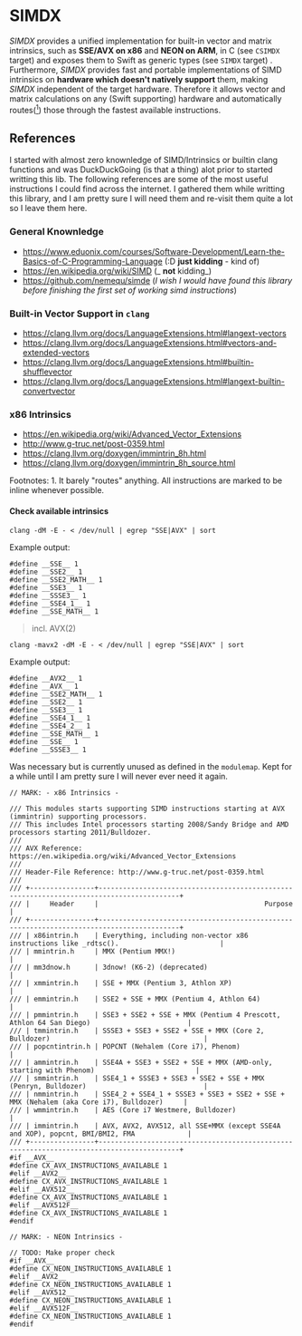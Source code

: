 # SIMDX

_SIMDX_ provides a unified implementation for built-in vector and matrix intrinsics, such as **SSE/AVX on x86** and **NEON on ARM**, 
in C (see `CSIMDX` target) and exposes them to Swift as generic types (see `SIMDX` target) . Furthermore, _SIMDX_ provides fast
and  portable implementations of SIMD intrinsics on **hardware which doesn't natively support** them, making _SIMDX_ independent
of the target hardware. Therefore it allows vector and matrix calculations on any (Swift supporting) hardware and automatically
routes([<sup>1</sup>](#1)) those through the fastest available instructions.

## References 

I started with almost zero knownledge of SIMD/Intrinsics or builtin clang functions and was DuckDuckGoing (is that a thing) alot 
prior to started writting this lib. The following references are some of the most useful instructions I could find across the internet.
I gathered them while writting this library, and I am pretty sure I will need them and re-visit them quite a lot so I leave them here.

### General Knownledge

- https://www.eduonix.com/courses/Software-Development/Learn-the-Basics-of-C-Programming-Language (:D **just kidding** - kind of)
- https://en.wikipedia.org/wiki/SIMD (_ __not__ kidding_)
- https://github.com/nemequ/simde (_I wish I would have found this library before finishing the first set of working simd instructions_)

### Built-in Vector Support in `clang`

- https://clang.llvm.org/docs/LanguageExtensions.html#langext-vectors
- https://clang.llvm.org/docs/LanguageExtensions.html#vectors-and-extended-vectors
- https://clang.llvm.org/docs/LanguageExtensions.html#builtin-shufflevector
- https://clang.llvm.org/docs/LanguageExtensions.html#langext-builtin-convertvector

### x86 Intrinsics

- https://en.wikipedia.org/wiki/Advanced_Vector_Extensions
- http://www.g-truc.net/post-0359.html
- https://clang.llvm.org/doxygen/immintrin_8h.html
- https://clang.llvm.org/doxygen/immintrin_8h_source.html

Footnotes: <a class="anchor" id="1">1</a>. It barely "routes" anything. All instructions are marked to be inline whenever possible.


#### Check available intrinsics

`clang -dM -E - < /dev/null | egrep "SSE|AVX" | sort`

Example output:
```
#define __SSE__ 1
#define __SSE2__ 1
#define __SSE2_MATH__ 1
#define __SSE3__ 1
#define __SSSE3__ 1
#define __SSE4_1__ 1
#define __SSE_MATH__ 1
```

> incl. AVX(2)

`clang -mavx2 -dM -E - < /dev/null | egrep "SSE|AVX" | sort`

Example output:
```
#define __AVX2__ 1
#define __AVX__ 1
#define __SSE2_MATH__ 1
#define __SSE2__ 1
#define __SSE3__ 1
#define __SSE4_1__ 1
#define __SSE4_2__ 1
#define __SSE_MATH__ 1
#define __SSE__ 1
#define __SSSE3__ 1
```



Was necessary but is currently unused as defined in the `modulemap`.
Kept for a while until I am pretty sure I will never ever need it again.
```
// MARK: - x86 Intrinsics -

/// This modules starts supporting SIMD instructions starting at AVX (immintrin) supporting processors.
/// This includes Intel processors starting 2008/Sandy Bridge and AMD processors starting 2011/Bulldozer.
///
/// AVX Reference: https://en.wikipedia.org/wiki/Advanced_Vector_Extensions
///
/// Header-File Reference: http://www.g-truc.net/post-0359.html
///
/// +----------------+------------------------------------------------------------------------------------------+
/// |     Header     |                                         Purpose                                          |
/// +----------------+------------------------------------------------------------------------------------------+
/// | x86intrin.h    | Everything, including non-vector x86 instructions like _rdtsc().                         |
/// | mmintrin.h     | MMX (Pentium MMX!)                                                                       |
/// | mm3dnow.h      | 3dnow! (K6-2) (deprecated)                                                               |
/// | xmmintrin.h    | SSE + MMX (Pentium 3, Athlon XP)                                                         |
/// | emmintrin.h    | SSE2 + SSE + MMX (Pentium 4, Athlon 64)                                                  |
/// | pmmintrin.h    | SSE3 + SSE2 + SSE + MMX (Pentium 4 Prescott, Athlon 64 San Diego)                        |
/// | tmmintrin.h    | SSSE3 + SSE3 + SSE2 + SSE + MMX (Core 2, Bulldozer)                                      |
/// | popcntintrin.h | POPCNT (Nehalem (Core i7), Phenom)                                                       |
/// | ammintrin.h    | SSE4A + SSE3 + SSE2 + SSE + MMX (AMD-only, starting with Phenom)                         |
/// | smmintrin.h    | SSE4_1 + SSSE3 + SSE3 + SSE2 + SSE + MMX (Penryn, Bulldozer)                             |
/// | nmmintrin.h    | SSE4_2 + SSE4_1 + SSSE3 + SSE3 + SSE2 + SSE + MMX (Nehalem (aka Core i7), Bulldozer)     |
/// | wmmintrin.h    | AES (Core i7 Westmere, Bulldozer)                                                        |
/// | immintrin.h    | AVX, AVX2, AVX512, all SSE+MMX (except SSE4A and XOP), popcnt, BMI/BMI2, FMA             |
/// +----------------+------------------------------------------------------------------------------------------+
#if __AVX__
#define CX_AVX_INSTRUCTIONS_AVAILABLE 1
#elif __AVX2__
#define CX_AVX_INSTRUCTIONS_AVAILABLE 1
#elif __AVX512__
#define CX_AVX_INSTRUCTIONS_AVAILABLE 1
#elif __AVX512F__
#define CX_AVX_INSTRUCTIONS_AVAILABLE 1
#endif

// MARK: - NEON Intrinsics -

// TODO: Make proper check
#if __AVX__
#define CX_NEON_INSTRUCTIONS_AVAILABLE 1
#elif __AVX2__
#define CX_NEON_INSTRUCTIONS_AVAILABLE 1
#elif __AVX512__
#define CX_NEON_INSTRUCTIONS_AVAILABLE 1
#elif __AVX512F__
#define CX_NEON_INSTRUCTIONS_AVAILABLE 1
#endif
```
